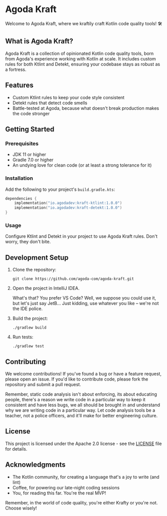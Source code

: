 # Agoda Kraft

Welcome to Agoda Kraft, where we kraftily craft Kotlin code quality tools! 🛠️

## What is Agoda Kraft?

Agoda Kraft is a collection of opinionated Kotlin code quality tools, born from Agoda's experience working with Kotlin at scale. It includes custom rules for both Ktlint and Detekt, ensuring your codebase stays as robust as a fortress.

## Features

- Custom Ktlint rules to keep your code style consistent
- Detekt rules that detect code smells
- Battle-tested at Agoda, because what doesn't break production makes the code stronger

## Getting Started

### Prerequisites

- JDK 11 or higher
- Gradle 7.0 or higher
- An undying love for clean code (or at least a strong tolerance for it)

### Installation

Add the following to your project's `build.gradle.kts`:

```kotlin
dependencies {
    implementation("io.agodadev:kraft-ktlint:1.0.0")
    implementation("io.agodadev:kraft-detekt:1.0.0")
}
```

### Usage

Configure Ktlint and Detekt in your project to use Agoda Kraft rules. Don't worry, they don't bite.

## Development Setup

1. Clone the repository:
   ```
   git clone https://github.com/agoda-com/agoda-kraft.git
   ```
2. Open the project in IntelliJ IDEA. 
   
   What's that? You prefer VS Code? Well, we suppose you could use it, but let's just say JetB... Just kidding, use whatever you like – we're not the IDE police.

3. Build the project:
   ```
   ./gradlew build
   ```
4. Run tests:
   ```
   ./gradlew test
   ```

## Contributing

We welcome contributions! If you've found a bug or have a feature request, please open an issue. If you'd like to contribute code, please fork the repository and submit a pull request.

Remember, static code analysis isn't about enforcing, its about educating people, there's a reason we write code in a particular way to keep it consistent and have less bugs, we all should be brought in and understand why we are writing code in a particular way. Let code analysis tools be a teacher, not a police officers, and it'll make for better engineering culture.

## License

This project is licensed under the Apache 2.0 license - see the [LICENSE](LICENSE) file for details.

## Acknowledgments

- The Kotlin community, for creating a language that's a joy to write (and lint)
- Coffee, for powering our late-night coding sessions
- You, for reading this far. You're the real MVP!

Remember, in the world of code quality, you're either Krafty or you're not. Choose wisely!
